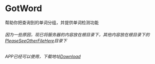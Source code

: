 # GotWord
帮助你把查询到的单词分组，并提供单词检测功能

###### 因为一些原因，现已将服务器的内容放在根目录下，其他内容放在根目录下的[PleaseSeeOtherFileHere](https://github.com/ninggc/GotWord/tree/master/PleaseSeeOtherFileHere)目录下

###### APP已经可以使用，下载地址[Download](https://github.com/ninggc/GotWord/raw/master/PleaseSeeOtherFileHere/GotWord_Android/app/release/app-release.apk)

